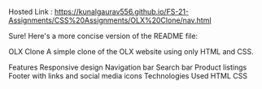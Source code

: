 Hosted Link : https://kunalgaurav556.github.io/FS-21-Assignments/CSS%20Assignments/OLX%20Clone/nav.html


Sure! Here's a more concise version of the README file:

OLX Clone
A simple clone of the OLX website using only HTML and CSS.

Features
Responsive design
Navigation bar
Search bar
Product listings
Footer with links and social media icons
Technologies Used
HTML
CSS
